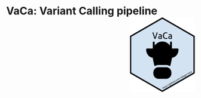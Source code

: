 # VaCa: Variant Calling pipeline <img src="images/logo.png" alt="logo" align="right" height=200px/>
